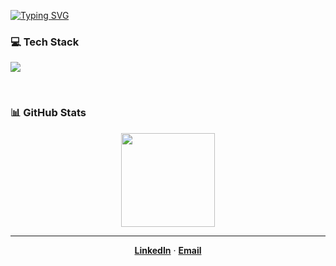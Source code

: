 [![Typing SVG](https://readme-typing-svg.herokuapp.com?font=Space+Mono&weight=700&size=32&duration=3000&pause=1000&center=true&vCenter=true&height=70&lines=Hi,+I%27m+José;Backend+Developer)](https://git.io/typing-svg)

### 💻 Tech Stack

<p align="left">
  <a href="https://skillicons.dev">
    <img src="https://skillicons.dev/icons?i=java,spring,androidstudio,postgres,git,arch,godot" />
  </a>
</p>

<br>

### 📊 GitHub Stats

<div align="center">
  <img height="150em" src="https://github-readme-stats.vercel.app/api/top-langs/?username=IDeath-Z&layout=compact&langs_count=7&theme=dracula"/>
</div>

---

<div align="center">
  <a href="https://www.linkedin.com/in/josé-antonio-moraes-de-oliveira-b66568189"><strong>LinkedIn</strong></a> 
  · 
  <a href="mailto:jose.joz46@outlook.com"><strong>Email</strong></a>
</div>
